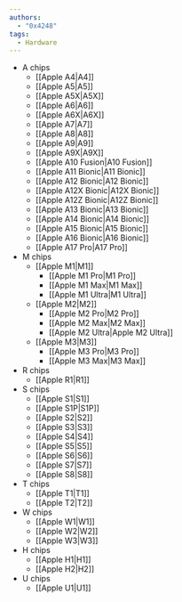 ```yaml
---
authors:
  - "0x4248"
tags:
  - Hardware
---
```

- A chips
	- [[Apple A4|A4]]
	- [[Apple A5|A5]]
	- [[Apple A5X|A5X]]
	- [[Apple A6|A6]]
	- [[Apple A6X|A6X]]
	- [[Apple A7|A7]]
	- [[Apple A8|A8]]
	- [[Apple A9|A9]]
	- [[Apple A9X|A9X]]
	- [[Apple A10 Fusion|A10 Fusion]]
	- [[Apple A11 Bionic|A11 Bionic]]
	- [[Apple A12 Bionic|A12 Bionic]]
	- [[Apple A12X Bionic|A12X Bionic]]
	- [[Apple A12Z Bionic|A12Z Bionic]]
	- [[Apple A13 Bionic|A13 Bionic]]
	- [[Apple A14 Bionic|A14 Bionic]]
	- [[Apple A15 Bionic|A15 Bionic]]
	- [[Apple A16 Bionic|A16 Bionic]]
	- [[Apple A17 Pro|A17 Pro]]
- M chips
	- [[Apple M1|M1]]
		- [[Apple M1 Pro|M1 Pro]]
		- [[Apple M1 Max|M1 Max]]
		- [[Apple M1 Ultra|M1 Ultra]]
	- [[Apple M2|M2]]
		- [[Apple M2 Pro|M2 Pro]]
		- [[Apple M2 Max|M2 Max]]
		- [[Apple M2 Ultra|Apple M2 Ultra]]
	- [[Apple M3|M3]]
		- [[Apple M3 Pro|M3 Pro]]
		- [[Apple M3 Max|M3 Max]]
- R chips
	- [[Apple R1|R1]]
- S chips
	- [[Apple S1|S1]]
	- [[Apple S1P|S1P]]
	- [[Apple S2|S2]]
	- [[Apple S3|S3]]
	- [[Apple S4|S4]]
	- [[Apple S5|S5]]
	- [[Apple S6|S6]]
	- [[Apple S7|S7]]
	- [[Apple S8|S8]]
- T chips
	- [[Apple T1|T1]]
	- [[Apple T2|T2]]
- W chips
	- [[Apple W1|W1]]
	- [[Apple W2|W2]]
	- [[Apple W3|W3]]
- H chips
	- [[Apple H1|H1]]
	- [[Apple H2|H2]]
- U chips
	- [[Apple U1|U1]]
